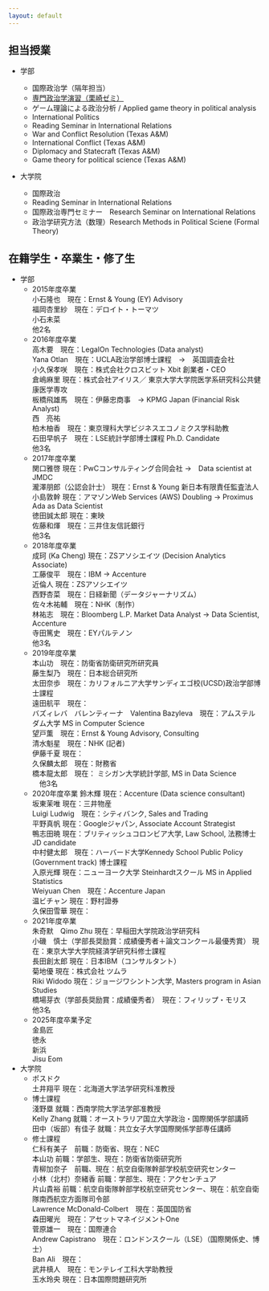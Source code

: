 ```yaml
---
layout: default
---
```


## 担当授業
- 学部
  - 国際政治学（隔年担当）
  - [専門政治学演習（栗崎ゼミ）](./u-seminar-j.html)
  - ゲーム理論による政治分析 / Applied game theory in political analysis
  - International Politics
  - Reading Seminar in International Relations
  - War and Conflict Resolution (Texas A&M)
  - International Conflict (Texas A&M)
  - Diplomacy and Statecraft (Texas A&M)
  - Game theory for political science (Texas A&M)

- 大学院
  - 国際政治
  - Reading Seminar in International Relations
  - 国際政治専門セミナー　Research Seminar on International Relations
  - 政治学研究方法（数理）Research Methods in Political Sciene (Formal Theory)

## 在籍学生・卒業生・修了生
- 学部
  - 2015年度卒業 <br>
    小石隆也　現在：Ernst & Young (EY) Advisory <br>
    福岡杏里紗　現在：デロイト・トーマツ <br>
    小石未菜 <br>
    他2名 <br>
  - 2016年度卒業 <br>
    高木要　現在：LegalOn Technologies (Data analyst) <br>
    Yana Otlan　現在：UCLA政治学部博士課程　→　英国調査会社 <br>
    小久保孝咲　現在：株式会社クロスビット Xbit 創業者・CEO <br>
    倉嶋麻里 現在：株式会社アイリス／ 東京大学大学院医学系研究科公共健康医学専攻 <br>
    板橋飛雄馬　現在：伊藤忠商事　→ KPMG Japan (Financial Risk Analyst) <br>
    西　亮祐 <br>
    柏木柚香　現在：東京理科大学ビジネスエコノミクス学科助教 <br>
    石田早帆子　現在：LSE統計学部博士課程 Ph.D. Candidate <br>
    他3名 <br>
  - 2017年度卒業 <br>
    関口雅啓 現在：PwCコンサルティング合同会社 →　Data scientist at JMDC <br>
    瀧澤朋郎（公認会計士） 現在：Ernst & Young 新日本有限責任監査法人 <br>
    小島敦幹  現在：アマゾンWeb Services (AWS) Doubling → Proximus Ada as Data Scientist <br>
    徳田誠太郎 現在：東映 <br>
    佐藤和煇　現在：三井住友信託銀行 <br>
    他3名 <br>
  - 2018年度卒業 <br>
    成珂 (Ka Cheng)  現在：ZSアソシエイツ (Decision Analytics Associate) <br>
    工藤俊平　現在：IBM -> Accenture <br>
    近倫人  現在：ZSアソシエイツ <br>
    西野杏菜　現在：日経新聞（データジャーナリズム） <br>
    佐々木祐輔　現在：NHK（制作） <br>
    林祐志　現在：Bloomberg L.P. Market Data Analyst -> Data Scientist, Accenture <br>
    寺田篤史　現在：EYパルテノン <br>
    他3名 <br>
  - 2019年度卒業 <br>
    本山功　現在：防衛省防衛研究所研究員 <br>
    藤生梨乃　現在：日本総合研究所 <br>
    太田奈歩　現在：カリフォルニア大学サンディエゴ校(UCSD)政治学部博士課程 <br>
    遠田航平　現在： <br>
    バズィレバ　バレンティーナ　Valentina Bazyleva　現在：アムステルダム大学 MS in Computer Science <br>
    望戸薫　現在：Ernst & Young Advisory, Consulting <br>
    清水魁星　現在：NHK (記者) <br>
    伊藤千夏 現在： <br>
    久保麟太郎　現在：財務省 <br>
    橋本龍太郎　現在： ミシガン大学統計学部, MS in Data Science <br>
  　他3名 <br>
  - 2020年度卒業
    鈴木輝 現在：Accenture (Data science consultant) <br>
    坂東茉唯 現在：三井物産 <br>
    Luigi Ludwig　現在：シティバンク, Sales and Trading <br>
    平野真帆  現在：Googleジャパン, Associate Account Strategist <br>
    鴨志田暁 現在：ブリティッシュコロンビア大学, Law School, 法務博士JD candidate <br>
    中村健太郎　現在：ハーバード大学Kennedy School Public Policy (Government track) 博士課程 <br>
    入原光輝 現在：ニューヨーク大学 Steinhardtスクール MS in Applied Statistics <br>
    Weiyuan Chen　現在：Accenture Japan <br>
    温ビチャン 現在：野村證券 <br>
    久保田雪華 現在： <br>
  - 2021年度卒業 <br>
    朱奇默　Qimo Zhu  現在：早稲田大学院政治学研究科 <br>
    小磯　慎士（学部長奨励賞：成績優秀者＋論文コンクール最優秀賞） 現在：東京大学大学院経済学研究科修士課程 <br>
    長田創太郎 現在：日本IBM（コンサルタント） <br>
    菊地優 現在：株式会社 ツムラ <br>
    Riki Widodo  現在：ジョージワシントン大学, Masters program in Asian Studies <br>
    橋場芽衣（学部長奨励賞：成績優秀者）　現在：フィリップ・モリス <br>
    他3名 <br>
  - 2025年度卒業予定 <br>
    金島匠 <br>
    徳永 <br>
    新浜 <br>
    Jisu Eom <br>
- 大学院
  - ポスドク <br>
    土井翔平  現在：北海道大学法学研究科准教授
  - 博士課程 <br>
    淺野塁  就職：西南学院大学法学部准教授 <br>
    Kelly Zhang  就職：オーストラリア国立大学政治・国際関係学部講師 <br>
    田中（坂部）有佳子  就職：共立女子大学国際関係学部専任講師 <br>
  - 修士課程 <br>
    仁科有美子　前職：防衛省、現在：NEC <br>
    本山功  前職：学部生、現在：防衛省防衛研究所 <br>
    青柳加奈子　前職、現在：航空自衛隊幹部学校航空研究センター <br>
    小林（北村）奈緒香  前職：学部生、現在：アクセンチュア <br>
    片山貴裕 前職：航空自衛隊幹部学校航空研究センター、現在：航空自衛隊南西航空方面隊司令部 <br>
    Lawrence McDonald-Colbert　現在：英国国防省 <br>
    森田曜光　現在：アセットマネイジメントOne <br>
    菅原雄一　現在：国際連合 <br>
    Andrew Capistrano　現在：ロンドンスクール（LSE）（国際関係史、博士） <br>
    Ban Ali　現在： <br>
    武井槙人　現在：モンテレイ工科大学助教授 <br>
    玉水玲央  現在：日本国際問題研究所 <br>


